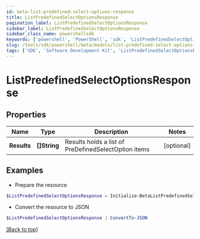 ```yaml
---
id: beta-list-predefined-select-options-response
title: ListPredefinedSelectOptionsResponse
pagination_label: ListPredefinedSelectOptionsResponse
sidebar_label: ListPredefinedSelectOptionsResponse
sidebar_class_name: powershellsdk
keywords: ['powershell', 'PowerShell', 'sdk', 'ListPredefinedSelectOptionsResponse', 'BetaListPredefinedSelectOptionsResponse'] 
slug: /tools/sdk/powershell/beta/models/list-predefined-select-options-response
tags: ['SDK', 'Software Development Kit', 'ListPredefinedSelectOptionsResponse', 'BetaListPredefinedSelectOptionsResponse']
---
```



# ListPredefinedSelectOptionsResponse

## Properties

Name | Type | Description | Notes
------------ | ------------- | ------------- | -------------
**Results** | **[]String** | Results holds a list of PreDefinedSelectOption items | [optional] 

## Examples

- Prepare the resource
```powershell
$ListPredefinedSelectOptionsResponse = Initialize-BetaListPredefinedSelectOptionsResponse  -Results null
```

- Convert the resource to JSON
```powershell
$ListPredefinedSelectOptionsResponse | ConvertTo-JSON
```


[[Back to top]](#) 

